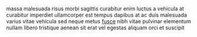 massa malesuada risus morbi sagittis curabitur enim luctus a vehicula at
curabitur imperdiet ullamcorper est tempus dapibus at ac duis malesuada varius
vitae vehicula sed neque metus [fusce](generated_webpages/egestas5.md) nibh
vitae pulvinar elementum nullam libero tristique aenean sit erat vel egestas
aliquam orci et suscipit
